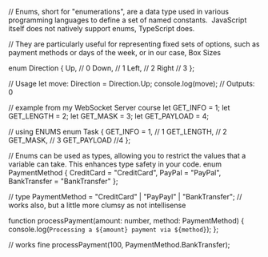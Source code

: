 // Enums, short for "enumerations", are a data type used in various programming languages to define a set of named constants.  JavaScript itself does not natively support enums, TypeScript does. 

// They are particularly useful for representing fixed sets of options, such as payment methods or days of the week, or in our case, Box Sizes

enum Direction {
    Up,        // 0
    Down,      // 1
    Left,      // 2
    Right      // 3
};

// Usage
let move: Direction = Direction.Up;
console.log(move); // Outputs: 0

// example from my WebSocket Server course
let GET_INFO = 1;
let GET_LENGTH = 2;
let GET_MASK = 3; 
let GET_PAYLOAD = 4; 

// using ENUMS
enum Task {
    GET_INFO = 1, // 1
    GET_LENGTH, // 2
    GET_MASK, // 3
    GET_PAYLOAD //4
};

// Enums can be used as types, allowing you to restrict the values that a variable can take. This enhances type safety in your code.
enum PaymentMethod {
    CreditCard = "CreditCard",
    PayPal = "PayPal",
    BankTransfer = "BankTransfer"
};

// type PaymentMethod = "CreditCard" | "PayPayl" | "BankTransfer"; // works also, but a little more clumsy as not intellisense

function processPayment(amount: number, method: PaymentMethod) {
    console.log(`Processing a ${amount} payment via ${method}`);
};

// works fine
processPayment(100, PaymentMethod.BankTransfer); 
